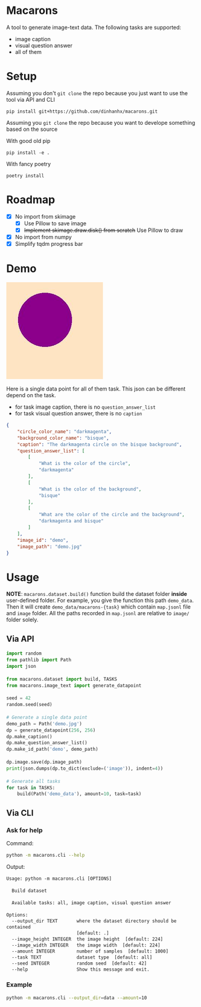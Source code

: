 # Macarons

A tool to generate image-text data. The following tasks are supported:
- image caption
- visual question answer
- all of them

# Setup

Assuming you don't `git clone` the repo because you just want to use the tool via API and CLI
```
pip install git+https://github.com/dinhanhx/macarons.git
```

Assuming you `git clone` the repo because you want to develope something based on the source

With good old pip
```
pip install -e .
```

With fancy poetry
```
poetry install
```

# Roadmap

- [x] No import from skimage
    - [x] Use Pillow to save image
    - [x] ~~Implement skimage.draw.disk() from scratch~~ Use Pillow to draw
- [x] No import from numpy
- [x] Simplify tqdm progress bar

# Demo

![The darkmagenta circle on the bisque background](demo.jpg)

Here is a single data point for all of them task. This json can be different depend on the task.
- for task image caption, there is no `question_answer_list`
- for task visual question answer, there is no `caption`

```json
{
    "circle_color_name": "darkmagenta",
    "background_color_name": "bisque",
    "caption": "The darkmagenta circle on the bisque background",
    "question_answer_list": [
        [
            "What is the color of the circle",
            "darkmagenta"
        ],
        [
            "What is the color of the background",
            "bisque"
        ],
        [
            "What are the color of the circle and the background",
            "darkmagenta and bisque"
        ]
    ],
    "image_id": "demo",
    "image_path": "demo.jpg"
}
```

# Usage

**NOTE**: `macarons.dataset.build()` function build the dataset folder **inside** user-defined folder. For example,
you give the function this path `demo_data`. Then it will create `demo_data/macarons-{task}` which contain `map.jsonl` file and `image` folder. All the paths recorded in `map.jsonl` are relative to `image/` folder solely.

## Via API
```python
import random
from pathlib import Path
import json

from macarons.dataset import build, TASKS
from macarons.image_text import generate_datapoint

seed = 42
random.seed(seed)

# Generate a single data point
demo_path = Path('demo.jpg')
dp = generate_datapoint(256, 256)
dp.make_caption()
dp.make_question_answer_list()
dp.make_id_path('demo', demo_path)

dp.image.save(dp.image_path)
print(json.dumps(dp.to_dict(exclude=('image')), indent=4))

# Generate all tasks
for task in TASKS:
    build(Path('demo_data'), amount=10, task=task)

```

## Via CLI

### Ask for help
Command:
```bash
python -m macarons.cli --help
```
Output:
```text
Usage: python -m macarons.cli [OPTIONS]

  Build dataset

  Available tasks: all, image caption, visual question answer

Options:
  --output_dir TEXT       where the dataset directory should be contained
                          [default: .]
  --image_height INTEGER  the image height  [default: 224]
  --image_width INTEGER   the image width  [default: 224]
  --amount INTEGER        number of samples  [default: 1000]
  --task TEXT             dataset type  [default: all]
  --seed INTEGER          random seed  [default: 42]
  --help                  Show this message and exit.
```

### Example
```bash
python -m macarons.cli --output_dir=data --amount=10
```